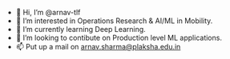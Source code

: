 - 👋 Hi, I’m @arnav-tlf
- 👀 I’m interested in Operations Research & AI/ML in Mobility.
- 🌱 I’m currently learning Deep Learning.
- 💞️ I’m looking to contibute on Production level ML applications.
- 📫 Put up a mail on arnav.sharma@plaksha.edu.in

